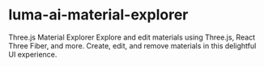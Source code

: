 # luma-ai-material-explorer
Three.js Material Explorer Explore and edit materials using Three.js, React Three Fiber, and more. Create, edit, and remove materials in this delightful UI experience.
